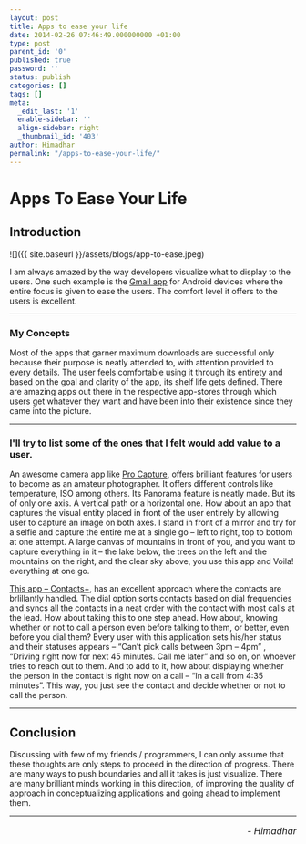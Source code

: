 ```yaml
---
layout: post
title: Apps to ease your life
date: 2014-02-26 07:46:49.000000000 +01:00
type: post
parent_id: '0'
published: true
password: ''
status: publish
categories: []
tags: []
meta:
  _edit_last: '1'
  enable-sidebar: ''
  align-sidebar: right
  _thumbnail_id: '403'
author: Himadhar
permalink: "/apps-to-ease-your-life/"
---
```


# Apps To Ease Your Life

## Introduction

![]({{ site.baseurl }}/assets/blogs/app-to-ease.jpeg)

I am always amazed by the way developers visualize what to display to the users. One such example is the [Gmail app](https://https://play.google.com/store/apps/details?id=com.google.android.gm&pli=1) for Android devices where the entire focus is given to ease the users. The comfort level it offers to the users is excellent.

---

### My Concepts

Most of the apps that garner maximum downloads are successful only because their purpose is neatly attended to, with attention provided to every details. The user feels comfortable using it through its entirety and based on the goal and clarity of the app, its shelf life gets defined. There are amazing apps out there in the respective app-stores through which users get whatever they want and have been into their existence since they came into the picture.

---

### I'll try to list some of the ones that I felt would add value to a user.

An awesome camera app like [Pro Capture](https://play.google.com/store/apps/details?id=com.neaststudios.procapture&hl=en), offers brilliant features for users to become as an amateur photographer. It offers different controls like temperature, ISO among others. Its Panorama feature is neatly made. But its of only one axis. A vertical path or a horizontal one. How about an app that captures the visual entity placed in front of the user entirely by allowing user to capture an image on both axes. I stand in front of a mirror and try for a selfie and capture the entire me at a single go – left to right, top to bottom at one attempt. A large canvas of mountains in front of you, and you want to capture everything in it – the lake below, the trees on the left and the mountains on the right, and the clear sky above, you use this app and Voila! everything at one go.

[This app – Contacts+](https://play.google.com/store/apps/details?id=com.contapps.android), has an excellent approach where the contacts are brlillantly handled. The dial option sorts contacts based on dial frequencies and syncs all the contacts in a neat order with the contact with most calls at the lead. How about taking this to one step ahead. How about, knowing whether or not to call a person even before talking to them, or better, even before you dial them? Every user with this application sets his/her status and their statuses appears – “Can’t pick calls between 3pm – 4pm” , “Driving right now for next 45 minutes. Call me later” and so on, on whoever tries to reach out to them. And to add to it, how about displaying whether the person in the contact is right now on a call – “In a call from 4:35 minutes”. This way, you just see the contact and decide whether or not to call the person.

---

## Conclusion

Discussing with few of my friends / programmers, I can only assume that these thoughts are only steps to proceed in the direction of progress. There are many ways to push boundaries and all it takes is just visualize. There are many brilliant minds working in this direction, of improving the quality of approach in conceptualizing applications and going ahead to implement them.

---

<h6 style="text-align: right;font-size: 1rem;margin-top: 16px;">
- Himadhar
</h6>

